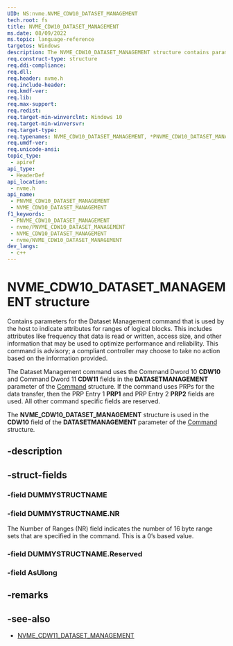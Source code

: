 ```yaml
---
UID: NS:nvme.NVME_CDW10_DATASET_MANAGEMENT
tech.root: fs
title: NVME_CDW10_DATASET_MANAGEMENT
ms.date: 08/09/2022
ms.topic: language-reference
targetos: Windows
description: The NVME_CDW10_DATASET_MANAGEMENT structure contains parameters for the Dataset Management command that indicates attributes for ranges of logical blocks.
req.construct-type: structure
req.ddi-compliance: 
req.dll: 
req.header: nvme.h
req.include-header: 
req.kmdf-ver: 
req.lib: 
req.max-support: 
req.redist: 
req.target-min-winverclnt: Windows 10
req.target-min-winversvr: 
req.target-type: 
req.typenames: NVME_CDW10_DATASET_MANAGEMENT, *PNVME_CDW10_DATASET_MANAGEMENT
req.umdf-ver: 
req.unicode-ansi: 
topic_type:
 - apiref
api_type:
 - HeaderDef
api_location:
 - nvme.h
api_name:
 - PNVME_CDW10_DATASET_MANAGEMENT
 - NVME_CDW10_DATASET_MANAGEMENT
f1_keywords:
 - PNVME_CDW10_DATASET_MANAGEMENT
 - nvme/PNVME_CDW10_DATASET_MANAGEMENT
 - NVME_CDW10_DATASET_MANAGEMENT
 - nvme/NVME_CDW10_DATASET_MANAGEMENT
dev_langs:
 - c++
---
```


# NVME_CDW10_DATASET_MANAGEMENT structure

Contains parameters for the Dataset Management command that is used by the host to indicate attributes for ranges of logical blocks. This includes attributes like frequency that data is read or written, access size, and other information that may be used to optimize performance and reliability. This command is advisory; a compliant controller may choose to take no action based on the information provided.

The Dataset Management command uses the Command Dword 10 **CDW10** and Command Dword 11 **CDW11** fields in the **DATASETMANAGEMENT** parameter of the [Command](ns-nvme-nvme_command.md) structure. If the command uses PRPs for the data transfer, then the PRP Entry 1 **PRP1** and PRP Entry 2 **PRP2** fields are used. All other command specific fields are reserved.

The **NVME_CDW10_DATASET_MANAGEMENT** structure is used in the **CDW10** field of the **DATASETMANAGEMENT** parameter of the [Command](ns-nvme-nvme_command.md) structure.


## -description

## -struct-fields

### -field DUMMYSTRUCTNAME

### -field DUMMYSTRUCTNAME.NR

The Number of Ranges (NR) field indicates the number of 16 byte range sets that are specified in the command. This is a 0’s based value.

### -field DUMMYSTRUCTNAME.Reserved

### -field AsUlong

## -remarks

## -see-also

- [NVME_CDW11_DATASET_MANAGEMENT](ns-nvme-nvme_cdw11_dataset_management.md)

